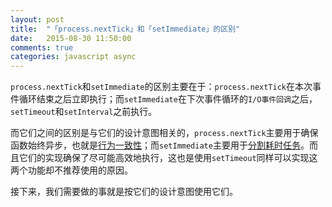 ```yaml
---
layout: post
title:  "「process.nextTick」和「setImmediate」的区别"
date:   2015-08-30 11:50:00
comments: true
categories: javascript async
---
```


`process.nextTick`和`setImmediate`的区别主要在于：`process.nextTick`在本次事件循环结束之后立即执行；而`setImmediate`在下次事件循环的`I/O事件回调`之后，`setTimeout`和`setInterval`之前执行。

而它们之间的区别是与它们的设计意图相关的，`process.nextTick`主要用于确保函数始终异步，也就是[行为一致性](./consistent-behavior-of-async-js.html)；而`setImmediate`主要用于[分割耗时任务](../29/splitting-long-running-task.html)。而且它们的实现确保了尽可能高效地执行，这也是使用`setTimeout`同样可以实现这两个功能却不推荐使用的原因。

接下来，我们需要做的事就是按它们的设计意图使用它们。
